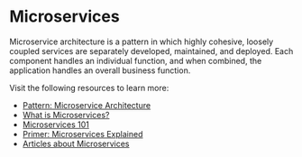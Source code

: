 # Microservices

Microservice architecture is a pattern in which highly cohesive, loosely coupled services are separately developed, maintained, and deployed. Each component handles an individual function, and when combined, the application handles an overall business function.

Visit the following resources to learn more:

- [Pattern: Microservice Architecture](https://microservices.io/patterns/microservices.html)
- [What is Microservices?](https://smartbear.com/solutions/microservices/)
- [Microservices 101](https://thenewstack.io/microservices-101/)
- [Primer: Microservices Explained](https://thenewstack.io/primer-microservices-explained/)
- [Articles about Microservices](https://thenewstack.io/category/microservices/)
